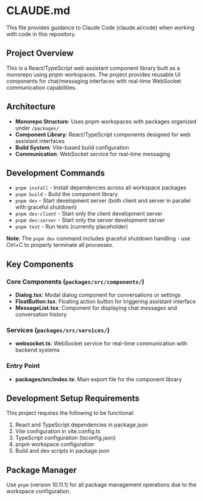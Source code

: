 # CLAUDE.md

This file provides guidance to Claude Code (claude.ai/code) when working with code in this repository.

## Project Overview

This is a React/TypeScript web assistant component library built as a monorepo using pnpm workspaces. The project provides reusable UI components for chat/messaging interfaces with real-time WebSocket communication capabilities.

## Architecture

- **Monorepo Structure**: Uses pnpm workspaces with packages organized under `/packages/`
- **Component Library**: React/TypeScript components designed for web assistant interfaces
- **Build System**: Vite-based build configuration
- **Communication**: WebSocket service for real-time messaging

## Development Commands

- `pnpm install` - Install dependencies across all workspace packages
- `pnpm build` - Build the component library
- `pnpm dev` - Start development server (both client and server in parallel with graceful shutdown)
- `pnpm dev:client` - Start only the client development server
- `pnpm dev:server` - Start only the server development server
- `pnpm test` - Run tests (currently placeholder)

**Note**: The `pnpm dev` command includes graceful shutdown handling - use Ctrl+C to properly terminate all processes.

## Key Components

### Core Components (`packages/src/components/`)
- **Dialog.tsx**: Modal dialog component for conversations or settings
- **FloatButton.tsx**: Floating action button for triggering assistant interface
- **MessageList.tsx**: Component for displaying chat messages and conversation history

### Services (`packages/src/services/`)
- **websocket.ts**: WebSocket service for real-time communication with backend systems

### Entry Point
- **packages/src/index.ts**: Main export file for the component library

## Development Setup Requirements

This project requires the following to be functional:
1. React and TypeScript dependencies in package.json
2. Vite configuration in vite.config.ts
3. TypeScript configuration (tsconfig.json)
4. pnpm workspace configuration
5. Build and dev scripts in package.json

## Package Manager

Use `pnpm` (version 10.11.1) for all package management operations due to the workspace configuration.